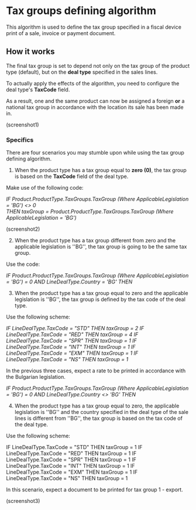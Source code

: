 # Tax groups defining algorithm

This algorithm is used to define the tax group specified in a fiscal device print of a sale, invoice or payment document.

## How it works

The final tax group is set to depend not only on the tax group of the product type (default), but on the **deal type** specified in the sales lines.

To actually apply the effects of the algorithm, you need to configure the deal type's **TaxCode** field. 

As a result, one and the same product can now be assigned a foreign **or** a national tax group in accordance with the location its sale has been made in.

(screenshot1)

### Specifics

There are four scenarios you may stumble upon while using the tax group defining algorithm.

1. When the product type has a tax group equal to **zero** **(0)**, the tax group is based on the **TaxCode** field of the deal type.

Make use of the following code:

_IF Product.ProductType.TaxGroups.TaxGroup (Where ApplicableLegislation = 'BG') <> 0 <br>
THEN taxGroup = Product.ProductType.TaxGroups.TaxGroup (Where ApplicableLegislation = 'BG')_

(screenshot2)

2. When the product type has a tax group different from zero and the applicable legislation is ''BG'', the tax group is going to be the same tax group.

Use the code:

_IF Product.ProductType.TaxGroups.TaxGroup (Where ApplicableLegislation = 'BG') = 0 AND LineDealType.Country = 'BG' THEN_

3. When the product type has a tax group equal to zero and the applicable legislation is ''BG'', the tax group is defined by the tax code of the deal type.

Use the following scheme:

_IF LineDealType.TaxCode = "STD" THEN taxGroup = 2
IF LineDealType.TaxCode = "RED" THEN taxGroup = 4
IF LineDealType.TaxCode = "SPR" THEN taxGroup = 1
IF LineDealType.TaxCode = "INT" THEN taxGroup = 1
IF LineDealType.TaxCode = "EXM" THEN taxGroup = 1
IF LineDealType.TaxCode = "NS" THEN taxGroup = 1_

In the previous three cases, expect a rate to be printed in accordance with the Bulgarian legislation.

_IF Product.ProductType.TaxGroups.TaxGroup (Where ApplicableLegislation = 'BG') = 0 AND LineDealType.Country <> 'BG' THEN_

4. When the product type has a tax group equal to zero, the applicable legislation is ''BG'' and the country specified in the deal type of the sale lines is different from ''BG'', the tax group is based on the tax code of the deal type.

Use the following scheme:

IF LineDealType.TaxCode = "STD" THEN taxGroup = 1
IF LineDealType.TaxCode = "RED" THEN taxGroup = 1
IF LineDealType.TaxCode = "SPR" THEN taxGroup = 1
IF LineDealType.TaxCode = "INT" THEN taxGroup = 1
IF LineDealType.TaxCode = "EXM" THEN taxGroup = 1
IF LineDealType.TaxCode = "NS" THEN taxGroup = 1

In this scenario, expect a document to be printed for tax group 1 - export.

(screenshot3)
